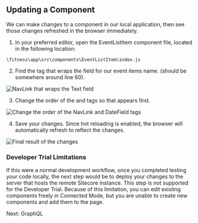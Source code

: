 ## Updating a Component

We can make changes to a component in our local application, then see those changes refreshed in the browser immediately.

1. In your preferred editor, open the EventListItem component file, located in the following location:

```
\fitness\app\src\components\EventListItem\index.js
```

2. Find the <NavLink> tag that wraps the <Text> field for our event items name. (should be somewhere around line 60).

![NavLink that wraps the Text field](https://mss-p-006-delivery.sitecorecontenthub.cloud/api/public/content/aded737d47da4e768c9c128e12737401?v=2a95298f)

3. Change the order of the <NavLink> and <DateField> tags so that <DateField> appears first.

![Change the order of the NavLink and DateField tags](https://mss-p-006-delivery.sitecorecontenthub.cloud/api/public/content/8fb518aaa59445d99c558f4e4a241d64?v=5a1995b9)

4. Save your changes. Since hot reloading is enabled, the browser will automatically refresh to reflect the changes.

![Final result of the changes](https://mss-p-006-delivery.sitecorecontenthub.cloud/api/public/content/f500234f284b40faa49753991a79fbb1?v=19500036)

### Developer Trial Limitations

If this were a normal development workflow, once you completed testing your code locally, the next step would be to deploy your changes to the server that hosts the remote Sitecore instance. This step is not supported for the Developer Trial. Because of this limitation, you can edit existing components freely in Connected Mode, but you are unable to create new components and add them to the page.

Next: GraphQL
